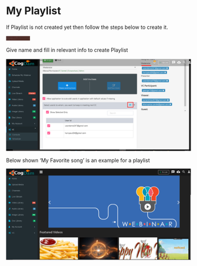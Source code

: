 # My Playlist

If Playlist is not created yet then follow the steps below to create it.

![](../.gitbook/assets/image%20%28111%29.png)

Give name and fill in relevant info to create Playlist

![](../.gitbook/assets/image%20%28225%29.png)

Below shown ‘My Favorite song’ is an example for a playlist

![](../.gitbook/assets/image%20%2829%29.png)

